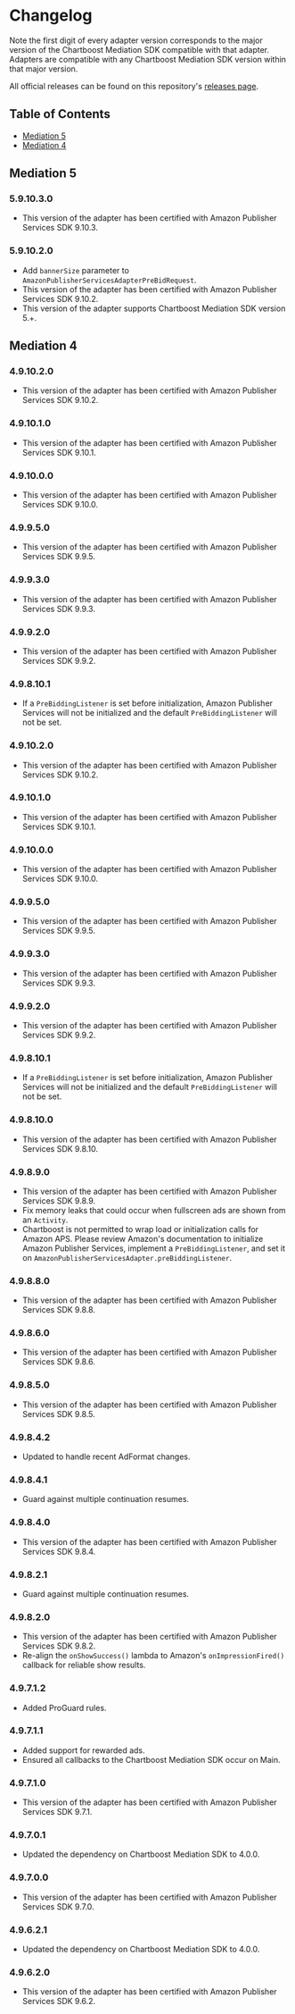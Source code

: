# Changelog

Note the first digit of every adapter version corresponds to the major version of the Chartboost Mediation SDK compatible with that adapter. 
Adapters are compatible with any Chartboost Mediation SDK version within that major version.

All official releases can be found on this repository's [releases page](https://github.com/ChartBoost/chartboost-mediation-android-adapter-amazon-publisher-services/releases).

## Table of Contents
- [Mediation 5](#mediation-5)
- [Mediation 4](#mediation-4)

## Mediation 5

### 5.9.10.3.0
- This version of the adapter has been certified with Amazon Publisher Services SDK 9.10.3.

### 5.9.10.2.0
- Add `bannerSize` parameter to `AmazonPublisherServicesAdapterPreBidRequest`.
- This version of the adapter has been certified with Amazon Publisher Services SDK 9.10.2.
- This version of the adapter supports Chartboost Mediation SDK version 5.+.

## Mediation 4

### 4.9.10.2.0
- This version of the adapter has been certified with Amazon Publisher Services SDK 9.10.2.

### 4.9.10.1.0
- This version of the adapter has been certified with Amazon Publisher Services SDK 9.10.1.

### 4.9.10.0.0
- This version of the adapter has been certified with Amazon Publisher Services SDK 9.10.0.

### 4.9.9.5.0
- This version of the adapter has been certified with Amazon Publisher Services SDK 9.9.5.

### 4.9.9.3.0
- This version of the adapter has been certified with Amazon Publisher Services SDK 9.9.3.

### 4.9.9.2.0
- This version of the adapter has been certified with Amazon Publisher Services SDK 9.9.2.

### 4.9.8.10.1
- If a `PreBiddingListener` is set before initialization, Amazon Publisher Services will not be initialized and the default `PreBiddingListener` will not be set.

### 4.9.10.2.0
- This version of the adapter has been certified with Amazon Publisher Services SDK 9.10.2.

### 4.9.10.1.0
- This version of the adapter has been certified with Amazon Publisher Services SDK 9.10.1.

### 4.9.10.0.0
- This version of the adapter has been certified with Amazon Publisher Services SDK 9.10.0.

### 4.9.9.5.0
- This version of the adapter has been certified with Amazon Publisher Services SDK 9.9.5.

### 4.9.9.3.0
- This version of the adapter has been certified with Amazon Publisher Services SDK 9.9.3.

### 4.9.9.2.0
- This version of the adapter has been certified with Amazon Publisher Services SDK 9.9.2.

### 4.9.8.10.1
- If a `PreBiddingListener` is set before initialization, Amazon Publisher Services will not be initialized and the default `PreBiddingListener` will not be set.

### 4.9.8.10.0
- This version of the adapter has been certified with Amazon Publisher Services SDK 9.8.10.

### 4.9.8.9.0
- This version of the adapter has been certified with Amazon Publisher Services SDK 9.8.9.
- Fix memory leaks that could occur when fullscreen ads are shown from an `Activity`.
- Chartboost is not permitted to wrap load or initialization calls for Amazon APS. Please review Amazon's documentation to initialize Amazon Publisher Services, implement a `PreBiddingListener`, and set it on `AmazonPublisherServicesAdapter.preBiddingListener`.

### 4.9.8.8.0
- This version of the adapter has been certified with Amazon Publisher Services SDK 9.8.8.

### 4.9.8.6.0
- This version of the adapter has been certified with Amazon Publisher Services SDK 9.8.6.

### 4.9.8.5.0
- This version of the adapter has been certified with Amazon Publisher Services SDK 9.8.5.

### 4.9.8.4.2
- Updated to handle recent AdFormat changes.

### 4.9.8.4.1
- Guard against multiple continuation resumes.

### 4.9.8.4.0
- This version of the adapter has been certified with Amazon Publisher Services SDK 9.8.4.

### 4.9.8.2.1
- Guard against multiple continuation resumes.

### 4.9.8.2.0
- This version of the adapter has been certified with Amazon Publisher Services SDK 9.8.2.
- Re-align the `onShowSuccess()` lambda to Amazon's `onImpressionFired()` callback for reliable show results.

### 4.9.7.1.2
- Added ProGuard rules.

### 4.9.7.1.1
- Added support for rewarded ads.
- Ensured all callbacks to the Chartboost Mediation SDK occur on Main.

### 4.9.7.1.0
- This version of the adapter has been certified with Amazon Publisher Services SDK 9.7.1.

### 4.9.7.0.1
- Updated the dependency on Chartboost Mediation SDK to 4.0.0.

### 4.9.7.0.0
- This version of the adapter has been certified with Amazon Publisher Services SDK 9.7.0.

### 4.9.6.2.1
- Updated the dependency on Chartboost Mediation SDK to 4.0.0.

### 4.9.6.2.0
- This version of the adapter has been certified with Amazon Publisher Services SDK 9.6.2.
